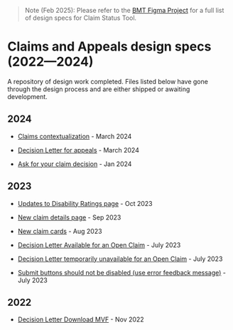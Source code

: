 
> Note (Feb 2025): Please refer to the [BMT Figma Project](https://www.figma.com/files/project/175598391) for a full list of design specs for Claim Status Tool.

# Claims and Appeals design specs (2022—2024)
A repository of design work completed. Files listed below have gone through the design process and are either shipped or awaiting development. 


## 2024
* [Claims contextualization](https://www.figma.com/file/bWELjWsVqkf3BDx0PXqqam/Claim-Contextualization?type=design&node-id=1%3A12453&mode=design&t=ItUX7F88hBIYgoMt-1) - March 2024

* [Decision Letter for appeals](https://www.figma.com/file/v0y52xy4CvefxkYDqzXlnn/Decision-Letters-for-Appeals?type=design&node-id=0%3A1&mode=design&t=ItUX7F88hBIYgoMt-1) - March 2024

* [Ask for your claim decision](https://www.figma.com/file/QuVTr9DMO5qjYrCgZXPNJ8/Ask-For-Your-Claim-Decision?type=design&node-id=2%3A1057&mode=design&t=ItUX7F88hBIYgoMt-1) - Jan 2024


## 2023
* [Updates to Disability Ratings page](https://www.figma.com/file/gJJTafwVLBSr8aK78wXI91/Disability-ratings?type=design&node-id=1-727&mode=design&t=0gtlz4WSjDHQOQzb-0) - Oct 2023
  
* [New claim details page](https://www.figma.com/file/F8U4wddaFouUPVd4mGBMDI/CST---Evidence-Submission---Spec?type=design&node-id=0-5&mode=design) - Sep 2023

* [New claim cards](https://www.figma.com/file/F8U4wddaFouUPVd4mGBMDI/CST---Evidence-Submission---Spec?type=design&node-id=0-5&mode=design) - Aug 2023

* [Decision Letter Available for an Open Claim](https://www.figma.com/file/I91cBAB7dQD7AKayKO1JkX/CST---Decision-Letter-Available-for-an-Open-Claim?type=design&node-id=1-1028&mode=design&t=0gtlz4WSjDHQOQzb-0) - July 2023

* [Decision Letter temporarily unavailable for an Open Claim](https://www.figma.com/file/b8rKsnFpvtCGZAke52pgQp/CST-Alert-decision-letters-are-unavailable?type=design&node-id=1-1282&mode=design&t=0gtlz4WSjDHQOQzb-0) - July 2023

* [Submit buttons should not be disabled (use error feedback message)](https://www.sketch.com/s/574235f1-1c34-4d77-9123-6c2878e9b477) - July 2023

## 2022
* [Decision Letter Download MVF](https://www.figma.com/file/FmPqyjeCs4shI0oXQiuWLD/CST---Decision-Letter-Download?type=design&mode=design&t=0gtlz4WSjDHQOQzb-0) - Nov 2022
